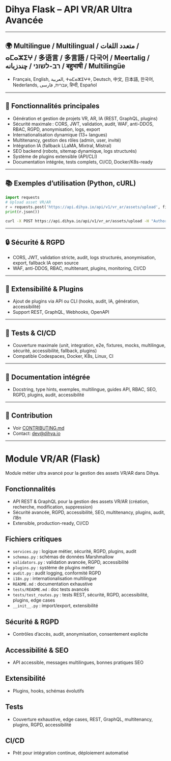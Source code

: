 # Dihya Flask – API VR/AR Ultra Avancée

---

## 🌍 Multilingue / Multilingual / متعدد اللغات / ⴰⵎⴰⵣⵉⵖ / 多语言 / 多言語 / 다국어 / Meertalig / רב-לשוני / چندزبانه / बहुभाषी / Multilingüe

- Français, English, العربية, ⵜⴰⵎⴰⵣⵉⵖⵜ, Deutsch, 中文, 日本語, 한국어, Nederlands, עברית, فارسی, हिन्दी, Español

---

## 🚀 Fonctionnalités principales
- Génération et gestion de projets VR, AR, IA (REST, GraphQL, plugins)
- Sécurité maximale : CORS, JWT, validation, audit, WAF, anti-DDOS, RBAC, RGPD, anonymisation, logs, export
- Internationalisation dynamique (13+ langues)
- Multitenancy, gestion des rôles (admin, user, invité)
- Intégration IA (fallback LLaMA, Mixtral, Mistral)
- SEO backend (robots, sitemap dynamique, logs structurés)
- Système de plugins extensible (API/CLI)
- Documentation intégrée, tests complets, CI/CD, Docker/K8s-ready

---

## 📚 Exemples d’utilisation (Python, cURL)

```python
import requests
# Upload asset VR/AR
r = requests.post('https://api.dihya.io/api/v1/vr_ar/assets/upload', files={'asset': open('scene.glb','rb')}, headers={'Authorization': 'Bearer <token>', 'Accept-Language': 'fr'})
print(r.json())
```

```bash
curl -X POST https://api.dihya.io/api/v1/vr_ar/assets/upload -H "Authorization: Bearer <token>" -F "asset=@scene.glb" -H "Accept-Language: en"
```

---

## 🔒 Sécurité & RGPD
- CORS, JWT, validation stricte, audit, logs structurés, anonymisation, export, fallback IA open source
- WAF, anti-DDOS, RBAC, multitenant, plugins, monitoring, CI/CD

---

## 🧩 Extensibilité & Plugins
- Ajout de plugins via API ou CLI (hooks, audit, IA, génération, accessibilité)
- Support REST, GraphQL, Webhooks, OpenAPI

---

## 🧪 Tests & CI/CD
- Couverture maximale (unit, integration, e2e, fixtures, mocks, multilingue, sécurité, accessibilité, fallback, plugins)
- Compatible Codespaces, Docker, K8s, Linux, CI

---

## 📄 Documentation intégrée
- Docstring, type hints, exemples, multilingue, guides API, RBAC, SEO, RGPD, plugins, audit, accessibilité

---

## 🤝 Contribution
- Voir [CONTRIBUTING.md](../../../../../../CONTRIBUTING.md)
- Contact: dev@dihya.io

---

# Module VR/AR (Flask)

Module métier ultra avancé pour la gestion des assets VR/AR dans Dihya.

## Fonctionnalités
- API REST & GraphQL pour la gestion des assets VR/AR (création, recherche, modification, suppression)
- Sécurité avancée, RGPD, accessibilité, SEO, multitenancy, plugins, audit, i18n
- Extensible, production-ready, CI/CD

## Fichiers critiques
- `services.py` : logique métier, sécurité, RGPD, plugins, audit
- `schemas.py` : schémas de données Marshmallow
- `validators.py` : validation avancée, RGPD, accessibilité
- `plugins.py` : système de plugins métier
- `audit.py` : audit logging, conformité RGPD
- `i18n.py` : internationalisation multilingue
- `README.md` : documentation exhaustive
- `tests/README.md` : doc tests avancés
- `tests/test_routes.py` : tests REST, sécurité, RGPD, accessibilité, plugins, edge cases
- `__init__.py` : import/export, extensibilité

## Sécurité & RGPD
- Contrôles d’accès, audit, anonymisation, consentement explicite

## Accessibilité & SEO
- API accessible, messages multilingues, bonnes pratiques SEO

## Extensibilité
- Plugins, hooks, schémas évolutifs

## Tests
- Couverture exhaustive, edge cases, REST, GraphQL, multitenancy, plugins, RGPD, accessibilité

## CI/CD
- Prêt pour intégration continue, déploiement automatisé
